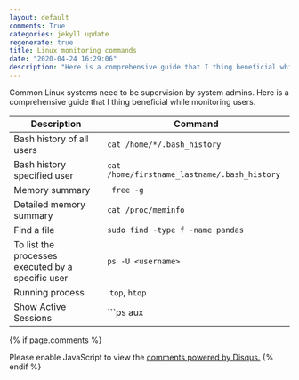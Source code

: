 ```yaml
---
layout: default
comments: True
categories: jekyll update
regenerate: true
title: Linux monitoring commands
date: "2020-04-24 16:29:06"
description: "Here is a comprehensive guide that I thing beneficial while monitoring users."
---
```


Common Linux systems need to be supervision by system admins.
Here is a comprehensive guide that I thing beneficial while monitoring users.

| Description |Command|
|--|--|
| Bash history of all users |``` cat /home/*/.bash_history ```|
| Bash history specified user| ```cat /home/firstname_lastname/.bash_history ```|  
| Memory summary | ``` free -g``` |  
| Detailed memory summary |``` cat /proc/meminfo ```|  
| Find a file | ```sudo find -type f -name pandas``` |  
| To list the processes executed by a specific user | ```ps -U <username>``` |  
| Running process | ```top```, ```htop```|
| Show Active Sessions | ```ps aux| grep "X" ```|

{% if page.comments %} 
<div id="disqus_thread"></div>
<script>
    /**
    *  RECOMMENDED CONFIGURATION VARIABLES: EDIT AND UNCOMMENT THE SECTION BELOW TO INSERT DYNAMIC VALUES FROM YOUR PLATFORM OR CMS.
    *  LEARN WHY DEFINING THESE VARIABLES IS IMPORTANT: https://disqus.com/admin/universalcode/#configuration-variables    */
    /*
    var disqus_config = function () {
    this.page.url = PAGE_URL;  // Replace PAGE_URL with your page's canonical URL variable
    this.page.identifier = PAGE_IDENTIFIER; // Replace PAGE_IDENTIFIER with your page's unique identifier variable
    };
    */
    (function() { // DON'T EDIT BELOW THIS LINE
    var d = document, s = d.createElement('script');
    s.src = 'https://blog-umutykaya-com.disqus.com/embed.js';
    s.setAttribute('data-timestamp', +new Date());
    (d.head || d.body).appendChild(s);
    })();
</script>
<noscript>Please enable JavaScript to view the <a href="https://disqus.com/?ref_noscript">comments powered by Disqus.</a></noscript>
{% endif %}